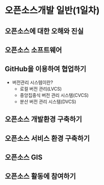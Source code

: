 # 오픈소스개발 일반(1일차)

## 오픈소스에 대한 오해와 진실

## 오픈소스 소프트웨어

## GitHub을 이용하여 협업하기
- 버전관리 시스템이란?
   - 로컬 버전 관리(LVCS)
   - 중앙집중식 버전 관리 시스템(CVCS)
   - 분산 버전 관리 시스템(DVCS)

## 오픈소스 개발환경 구축하기

## 오픈소스 서비스 환경 구축하기

## 오픈소스 GIS

## 오픈소스 활동에 참여하기
